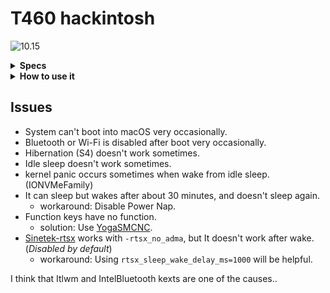 # T460 hackintosh
![10.15](https://img.shields.io/badge/macOS-10.15-green)

<details>
<summary><strong>Specs</strong></summary>
</br>

| Model | Lenovo 20FMS27120 |
| - | - |
| CPU | Intel Core i5-6300U |
| GPU | Intel HD Graphics 520 |
| RAM | 2x HMT451S6BFR8A-PB |
| SSD | THNSF5256GCJ7 (00PA997) |
| LCD | LP140WF6-SPF1 |
| Audio | Realtek ALC293 (ALC3245) |
| WLAN | Dual Band AC 8260 |
| BIOS | Latest |

</details>

<details>
<summary><strong>How to use it</strong></summary>
</br>

1. [Create a bootable installer](https://support.apple.com/en-us/HT201372)
1. Download this [EFI](https://github.com/vivzero/ThinkPad-T460-hackintosh/archive/refs/heads/main.zip) and extract it
1. Copy "EFI" folder, and paste it into ESP
1. Install (with twice of rebooting)
1. Enjoy

</details>

## Issues
- System can't boot into macOS very occasionally.
- Bluetooth or Wi-Fi is disabled after boot very occasionally.
- Hibernation (S4) doesn't work sometimes.
- Idle sleep doesn't work sometimes.
- kernel panic occurs sometimes when wake from idle sleep. (IONVMeFamily)
- It can sleep but wakes after about 30 minutes, and doesn't sleep again.
  * workaround: Disable Power Nap.
- Function keys have no function.
  * solution: Use [YogaSMCNC](https://github.com/zhen-zen/YogaSMC/releases/download/1.5.1/YogaSMC-App-Release.dmg).
- [Sinetek-rtsx](https://github.com/cholonam/Sinetek-rtsx) works with `-rtsx_no_adma`, but It doesn't work after wake. (*Disabled by default*)
  * workaround: Using `rtsx_sleep_wake_delay_ms=1000` will be helpful.

I think that Itlwm and IntelBluetooth kexts are one of the causes..